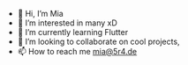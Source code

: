 - 👋 Hi, I’m Mia
- 👀 I’m interested in many xD
- 🌱 I’m currently learning Flutter
- 💞️ I’m looking to collaborate on cool projects,
- 📫 How to reach me mia@5r4.de

<!---
miaseemann/miaseemann is a ✨ special ✨ repository because its `README.md` (this file) appears on your GitHub profile.
You can click the Preview link to take a look at your changes.
--->
